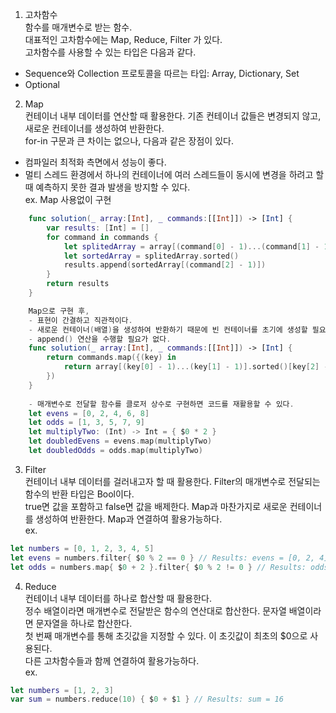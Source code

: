 1. 고차함수  
함수를 매개변수로 받는 함수.  
대표적인 고차함수에는 Map, Reduce, Filter 가 있다.  
고차함수를 사용할 수 있는 타입은 다음과 같다.  
- Sequence와 Collection 프로토콜을 따르는 타입: Array, Dictionary, Set  
- Optional  

2. Map  
컨테이너 내부 데이터를 연산할 때 활용한다. 기존 컨테이너 값들은 변경되지 않고, 새로운 컨테이너를 생성하여 반환한다.  
for-in 구문과 큰 차이는 없으나, 다음과 같은 장점이 있다.  
- 컴파일러 최적화 측면에서 성능이 좋다.  
- 멀티 스레드 환경에서 하나의 컨테이너에 여러 스레드들이 동시에 변경을 하려고 할 때 예측하지 못한 결과 발생을 방지할 수 있다.  
ex. Map 사용없이 구현  
```swift
	func solution(_ array:[Int], _ commands:[[Int]]) -> [Int] {  
    	var results: [Int] = []  
    	for command in commands {  
        	let splitedArray = array[(command[0] - 1)...(command[1] - 1)]  
        	let sortedArray = splitedArray.sorted()  
        	results.append(sortedArray[(command[2] - 1)])  
    	}  
    	return results  
	}  

	Map으로 구현 후,  
	- 표현이 간결하고 직관적이다.  
	- 새로운 컨테이너(배열)을 생성하여 반환하기 때문에 빈 컨테이너를 초기에 생성할 필요가 없다.  
	- append() 연산을 수행할 필요가 없다.  
	func solution(_ array:[Int], _ commands:[[Int]]) -> [Int] {  
        return commands.map({(key) in  
            return array[(key[0] - 1)...(key[1] - 1)].sorted()[key[2] - 1]  
        })  
    }  
  
    - 매개변수로 전달할 함수를 클로저 상수로 구현하면 코드를 재활용할 수 있다.  
    let evens = [0, 2, 4, 6, 8]  
	let odds = [1, 3, 5, 7, 9]  
	let multiplyTwo: (Int) -> Int = { $0 * 2 }  
	let doubledEvens = evens.map(multiplyTwo)  
	let doubledOdds = odds.map(multiplyTwo)  
```

3. Filter  
컨테이너 내부 데이터를 걸러내고자 할 때 활용한다. Filter의 매개변수로 전달되는 함수의 반환 타입은 Bool이다.  
true면 값을 포함하고 false면 값을 배제한다. Map과 마찬가지로 새로운 컨테이너를 생성하여 반환한다.
Map과 연결하여 활용가능하다.  
ex.  
```swift
let numbers = [0, 1, 2, 3, 4, 5]  
let evens = numbers.filter{ $0 % 2 == 0 } // Results: evens = [0, 2, 4]  
let odds = numbers.map{ $0 + 2 }.filter{ $0 % 2 != 0 } // Results: odds = [3, 5, 7]  
```
  
4. Reduce  
컨테이너 내부 데이터를 하나로 합산할 때 활용한다.  
정수 배열이라면 매개변수로 전달받은 함수의 연산대로 합산한다. 문자열 배열이라면 문자열을 하나로 합산한다.  
첫 번째 매개변수를 통해 초깃값을 지정할 수 있다. 이 초깃값이 최초의 $0으로 사용된다.  
다른 고차함수들과 함께 연결하여 활용가능하다.  
ex.  
```swift
let numbers = [1, 2, 3]  
var sum = numbers.reduce(10) { $0 + $1 } // Results: sum = 16  
```